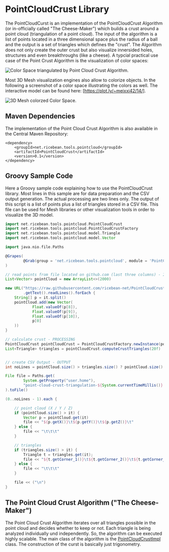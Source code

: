 # PointCloudCrust Library
The PointCloudCurst is an implementation of the PointCloudCrust Algorithm (or in-officially called "The Cheese-Maker") which builds a crust around a point cloud (triangulation of a point cloud). The input of the algorithm is a list of points located in a three dimensional space plus the radius of a ball and the output is a set of triangles which defines the "crust".
The Algorithm does not only create the outer crust but also visualize innersided holes, structures and even breakthroughs (like a cheese). A typcial practical use case of the Point Crust Algorithm is the visualization of color spaces:

![Color Space triangulated by Point Cloud Crust Algorithm.](https://github.com/ricebean-net/PointCloudCrust/blob/master/docs/point-cloud-crust-algorithm.png "Color Space triangulated by Point Cloud Crust Algorithm.")

Most 3D Mesh visualization engines also allow to colorize objects. In the following a screenshot of a color space illustrating the colors as well. The interactive model can be found here: [https://plot.ly/~meixxi42/14/].

![3D Mesh colorzed Color Space.](https://github.com/ricebean-net/PointCloudCrust/blob/master/docs/colorspace.png "3D Mesh colorzed Color Space.")


## Maven Dependencies
The implementation of the Point Cloud Crust Algorithm is also available in the Central Maven Repository:
```
<dependency>
    <groupId>net.ricebean.tools.pointcloud</groupId>
    <artifactId>PointCloudCrust</artifactId>
    <version>0.1</version>
</dependency>
```

## Groovy Sample Code
Here a Groovy sample code explaining how to use the PointCloudCrust library. Most lines in this sample are for data preparation and the CSV output generation. The actual processing are two lines only.
The output of this script is a list of points plus a list of triangles stored in a CSV file. This file can be used for Mesh libraries or other visualization tools in order to visualize the 3D model.

```groovy
import net.ricebean.tools.pointcloud.PointCloudCrust
import net.ricebean.tools.pointcloud.PointCloudCrustFactory
import net.ricebean.tools.pointcloud.model.Triangle
import net.ricebean.tools.pointcloud.model.Vector

import java.nio.file.Paths

@Grapes(
        @Grab(group = 'net.ricebean.tools.pointcloud', module = 'PointCloudCrust', version = '0.1')
)

// read points from file located on github.com (last three columns) - INPUT
List<Vector> pointCloud = new ArrayList<>(2000)

new URL("https://raw.githubusercontent.com/ricebean-net/PointCloudCrust/master/src/test/resources/point_cloud_1.txt")
        .getText().readLines().forEach {
    String[] p = it.split()
    pointCloud.add(new Vector(
            Float.valueOf(p[8]),
            Float.valueOf(p[9]),
            Float.valueOf(p[10]),
            p[0]
    ))
}

// calculate crust - PROCESSING
PointCloudCrust pointCloudCrust = PointCloudCrustFactory.newInstance(pointCloud)
List<Triangle> triangles = pointCloudCrust.computeCrustTriangles(20f)


// create CSV Output - OUTPUT
int noLines = pointCloud.size() > triangles.size() ? pointCloud.size() : triangles.size();

File file = Paths.get(
        System.getProperty("user.home"),
        "point-cloud-crust-triangulation-${System.currentTimeMillis()}.csv"
).toFile()

(0..noLines - 1).each {

    // point cloud (X / Y / Z)
    if (pointCloud.size() > it) {
        Vector p = pointCloud.get(it)
        file << "${p.getX()}\t${p.getY()}\t${p.getZ()}\t"
    } else {
        file << "\t\t\t"
    }

    // triangles
    if (triangles.size() > it) {
        Triangle t = triangles.get(it);
        file << "${t.getCorner_1()}\t${t.getCorner_2()}\t${t.getCorner_3()}\t"
    } else {
        file << "\t\t\t"
    }

    file << ("\n")
}
```

## The Point Cloud Crust Algorithm ("The Cheese-Maker")
The Point Cloud Crust Algorithm iterates over all triangles possible in the point cloud and decides whether to keep or not. Each triangle is being analyzed individually und independently. So, the algorithm can be executed highly scalable. The main class of the algorithm is the [PointCloudCrustImpl](https://github.com/ricebean-net/PointCloudCrust/blob/master/src/main/java/net/ricebean/tools/pointcloud/PointCloudCrustImpl.java) class. The construction of the curst is basically just trigonometry.
